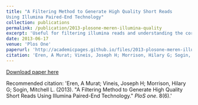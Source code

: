 ```yaml
---
title: "A Filtering Method to Generate High Quality Short Reads
Using Illumina Paired-End Technology"
collection: publications
permalink: /publication/2013-plosone-meren-illumina-quality
excerpt: 'Useful for filtering illumina reads and understanding the correlation between quality scores and accuracy'
date: 2013-06-17
venue: 'Plos One'
paperurl: 'http://academicpages.github.io/files/2013-plosone-meren-illumina-quality.pdf'
citation: 'Eren, A Murat; Vineis, Joseph H; Morrison, Hilary G; Sogin, Mitchell L;. (2013). &quot;A Filtering Method to Generate High Quality Short ReadsUsing Illumina Paired-End Technology.&quot; <i>PloS one</i>. 8(6).'
---
```


[Download paper here](http://academicpages.github.io/files/2013-plosone-meren-illumina-quality.pdf)

Recommended citation: 'Eren, A Murat; Vineis, Joseph H; Morrison, Hilary G; Sogin, Mitchell L. (2013). "A Filtering Method to Generate High Quality Short Reads Using Illumina Paired-End Technology." <i>PloS one</i>. 8(6).'
